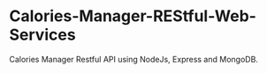 # Calories-Manager-REStful-Web-Services
 Calories Manager Restful API using NodeJs, Express and MongoDB.
